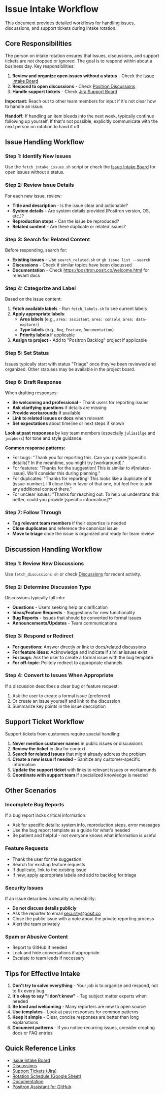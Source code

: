 # Issue Intake Workflow

This document provides detailed workflows for handling issues, discussions, and support tickets during intake rotation.

## Core Responsibilities

The person on intake rotation ensures that issues, discussions, and support tickets are not dropped or ignored. The goal is to respond within about a business day. Key responsibilities:

1. **Review and organize open issues without a status** - Check the [Issue Intake Board](https://github.com/orgs/posit-dev/projects/2/views/33)
2. **Respond to open discussions** - Check [Positron Discussions](https://github.com/posit-dev/positron/discussions)
3. **Handle support tickets** - Check [Jira Support Board](https://positpbc.atlassian.net/jira/core/projects/IDEESC/board/UtafxcH?filter=labels%20%3D%20%22Positron%22&groupBy=status)

**Important:** Reach out to other team members for input if it's not clear how to handle an issue.

**Handoff:** If handling an item bleeds into the next week, typically continue following up yourself. If that's not possible, explicitly communicate with the next person on rotation to hand it off.

## Issue Handling Workflow

### Step 1: Identify New Issues

Use the `fetch_intake_issues.sh` script or check the [Issue Intake Board](https://github.com/orgs/posit-dev/projects/2/views/33) for open issues without a status.

### Step 2: Review Issue Details

For each new issue, review:
- **Title and description** - Is the issue clear and actionable?
- **System details** - Are system details provided (Positron version, OS, etc.)?
- **Reproduction steps** - Can the issue be reproduced?
- **Related content** - Are there duplicate or related issues?

### Step 3: Search for Related Content

Before responding, search for:
- **Existing issues** - Use `search_related.sh` or `gh issue list --search`
- **Discussions** - Check if similar topics have been discussed
- **Documentation** - Check https://positron.posit.co/welcome.html for relevant docs

### Step 4: Categorize and Label

Based on the issue content:
1. **Fetch available labels** - Run `fetch_labels.sh` to see current labels
2. **Apply appropriate labels**:
   - **Area labels** (e.g., `area: assistant`, `area: console`, `area: data-explorer`)
   - **Type labels** (e.g., `Bug`, `Feature`, `Documentation`)
   - **Priority labels** if applicable
3. **Assign to project** - Add to "Positron Backlog" project if applicable

### Step 5: Set Status

Issues typically start with status "Triage" once they've been reviewed and organized. Other statuses may be available in the project board.

### Step 6: Draft Response

When drafting responses:
- **Be welcoming and professional** - Thank users for reporting issues
- **Ask clarifying questions** if details are missing
- **Provide workarounds** if available
- **Link to related issues or docs** when relevant
- **Set expectations** about timeline or next steps if known

**Look at past responses** by key team members (especially `juliasilge` and `jmcphers`) for tone and style guidance.

**Common response patterns:**
- For bugs: "Thank you for reporting this. Can you provide [specific details]? In the meantime, you might try [workaround]."
- For features: "Thanks for the suggestion! This is similar to #[related-issue]. We'll consider this during planning."
- For duplicates: "Thanks for reporting! This looks like a duplicate of #[issue-number]. I'll close this in favor of that one, but feel free to add any additional context there."
- For unclear issues: "Thanks for reaching out. To help us understand this better, could you provide [specific information]?"

### Step 7: Follow Through

- **Tag relevant team members** if their expertise is needed
- **Close duplicates** and reference the canonical issue
- **Move to triage** once the issue is organized and ready for team review

## Discussion Handling Workflow

### Step 1: Review New Discussions

Use `fetch_discussions.sh` or check [Discussions](https://github.com/posit-dev/positron/discussions) for recent activity.

### Step 2: Determine Discussion Type

Discussions typically fall into:
- **Questions** - Users seeking help or clarification
- **Ideas/Feature Requests** - Suggestions for new functionality
- **Bug Reports** - Issues that should be converted to formal issues
- **Announcements/Updates** - Team communications

### Step 3: Respond or Redirect

- **For questions**: Answer directly or link to docs/related discussions
- **For feature ideas**: Acknowledge and indicate if similar issues exist
- **For bugs**: Ask the user to create a formal issue with the bug template
- **For off-topic**: Politely redirect to appropriate channels

### Step 4: Convert to Issues When Appropriate

If a discussion describes a clear bug or feature request:
1. Ask the user to create a formal issue (preferred)
2. Or create an issue yourself and link to the discussion
3. Summarize key points in the issue description

## Support Ticket Workflow

Support tickets from customers require special handling:

1. **Never mention customer names** in public issues or discussions
2. **Review the ticket** in Jira for context
3. **Search for related issues** that might already address the problem
4. **Create a new issue if needed** - Sanitize any customer-specific information
5. **Update the support ticket** with links to relevant issues or workarounds
6. **Coordinate with support team** if specialized knowledge is needed

## Other Scenarios

### Incomplete Bug Reports

If a bug report lacks critical information:
- Ask for specific details: system info, reproduction steps, error messages
- Use the bug report template as a guide for what's needed
- Be patient and helpful - not everyone knows what information is useful

### Feature Requests

- Thank the user for the suggestion
- Search for existing feature requests
- If duplicate, link to the existing issue
- If new, apply appropriate labels and add to backlog for triage

### Security Issues

If an issue describes a security vulnerability:
- **Do not discuss details publicly**
- Ask the reporter to email security@posit.co
- Close the public issue with a note about the private reporting process
- Alert the team privately

### Spam or Abusive Content

- Report to GitHub if needed
- Lock and hide conversations if appropriate
- Escalate to team leads if necessary

## Tips for Effective Intake

1. **Don't try to solve everything** - Your job is to organize and respond, not to fix every bug
2. **It's okay to say "I don't know"** - Tag subject matter experts when needed
3. **Be kind and welcoming** - Many reporters are new to open source
4. **Use templates** - Look at past responses for common patterns
5. **Keep it simple** - Clear, concise responses are better than long explanations
6. **Document patterns** - If you notice recurring issues, consider creating docs or FAQ entries

## Quick Reference Links

- [Issue Intake Board](https://github.com/orgs/posit-dev/projects/2/views/33)
- [Discussions](https://github.com/posit-dev/positron/discussions)
- [Support Tickets (Jira)](https://positpbc.atlassian.net/jira/core/projects/IDEESC/board/UtafxcH?filter=labels%20%3D%20%22Positron%22&groupBy=status)
- [Rotation Schedule (Google Sheet)](https://docs.google.com/spreadsheets/d/1JtE6NpwCx7x9ni-I_KYwCba63wo6LeJ6Z2CyYx_3Qss/edit?usp=sharing)
- [Documentation](https://positron.posit.co/welcome.html)
- [Positron Assistant for GitHub](https://connect.posit.it/positron-wiki/dev-notes/gh-issues-positron-assistant.html)
